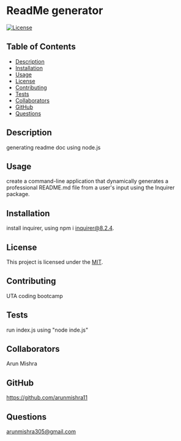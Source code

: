 # ReadMe generator
[![License](https://img.shields.io/badge/license-MIT-blue.svg)](https://opensource.org/licenses/MIT)

## Table of Contents
* [Description](#description)
* [Installation](#installation)
* [Usage](#usage)
* [License](#license)
* [Contributing](#contributing)
* [Tests](#tests)
* [Collaborators](#collaborators)
* [GitHub](#github)
* [Questions](#questions)


## Description
generating readme doc using node.js

## Usage
create a command-line application that dynamically generates a professional README.md file from a user's input using the Inquirer package.

## Installation
install inquirer, using  npm i inquirer@8.2.4.

## License
This project is licensed under the [MIT](https://opensource.org/licenses/MIT).

## Contributing
UTA coding bootcamp

## Tests
run index.js using "node inde.js"

## Collaborators
Arun Mishra

## GitHub
https://github.com/arunmishra11

## Questions
arunmishra305@gmail.com
